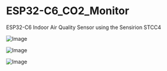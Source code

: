 # ESP32-C6_CO2_Monitor
ESP32-C6 Indoor Air Quality Sensor using the Sensirion STCC4

![Image](https://github.com/user-attachments/assets/72068511-5802-4c6e-9ea5-93395581b8e4)

![Image](https://github.com/user-attachments/assets/6e485b48-bdf8-4c9a-a6b3-adab1874f1a9)

![Image](https://github.com/user-attachments/assets/96d416f5-c9a1-4436-8bf4-bc05155758c5)


